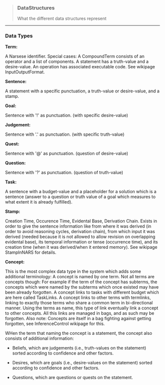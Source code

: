 > ### DataStructures  
> What the different data structures represent

***

### Data Types

**Term:**

A Narsese identifier. Special cases: A CompoundTerm consists of an operator and a list of components. A statement has a truth-value and a desire-value. An operation has associated executable code. See wikipage InputOutputFormat.

**Sentence:**

A statement with a specific punctuation, a truth-value or desire-value, and a stamp.

**Goal:**

Sentence with '!' as punctuation. (with specific desire-value)

**Judgement:**

Sentence with '.' as punctuation. (with specific truth-value)

**Quest:**

Sentence with '@' as punctuation. (question of desire-value)

**Question:**

Sentence with '?' as punctuation. (question of truth-value)

**Task:**

A sentence with a budget-value and a placeholder for a solution which is a sentence (answer to a question or truth value of a goal which measures to what extent it is already fulfilled).

**Stamp:**

Creation Time, Occurence Time, Evidental Base, Derivation Chain. Exists in order to give the sentence information like from where it was derived (in order to avoid reasoning cycles, derivation chain), from which input it was derived (needed because it is not allowed to allow revision on overlapping evidental base), its temporal information or tense (occurrence time), and its creation time (when it was derived/when it entered memory). See wikipage StampInNARS for details.

**Concept:**

This is the most complex data type in the system which adds some additional terminology: A concept is named by one term. Not all terms are concepts though: For example if the term of the concept has subterms, the concepts which were named by the subterms which once existed may have been already forgotten. A concept links to tasks with different budget which are here called TaskLinks. A concept links to other terms with termlinks, linking to exactly those terms who share a common term in bi-directional manner. Using the terms as name, this type of link eventually link a concept to other concepts. All this links are managed in bags, and as such may be forgotten. Also note: Concepts are itself in a bag fighting against getting forgotten, see InferenceControl wikipage for this.

WHen the term that naming the concept is a statement, the concept also consists of additional information:

* Beliefs, which are judgements (i.e., truth-values on the statement) sorted according to confidence and other factors.

* Desires, which are goals (i.e., desire-values on the statement) sorted according to confidence and other factors.

* Questions, which are questions or quests on the statement.